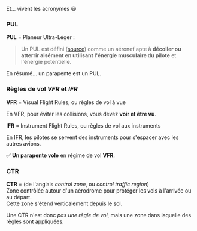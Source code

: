 [comment]: # (S107V)
[comment]: # (Quelles règles de vol s’appliquent aux PUL ?)

Et… vivent les acronymes 😃

### PUL
**PUL** = Planeur Ultra-Léger : 

> Un PUL est défini ([source](https://www.legifrance.gouv.fr/affichTexteArticle.do;jsessionid=508625229E5B432ED062DA8891F899FD.tplgfr38s_2?idArticle=LEGIARTI000034768623&cidTexte=JORFTEXT000034631299&categorieLien=id&dateTexte=)) comme un aéronef apte à **décoller ou atterrir aisément en utilisant l'énergie musculaire du pilote** et l'énergie potentielle.

En résumé... un parapente est un PUL.



### Règles de vol _VFR_ et _IFR_

**VFR** = Visual Flight Rules, ou règles de vol à vue

En VFR, pour éviter les collisions, vous devez **voir et être vu**.

**IFR** = Instrument Flight Rules, ou règles de vol aux instruments

En IFR, les pilotes se servent des instruments pour s'espacer avec les autres avions.

✅ **Un parapente vole** en régime de vol **VFR**.


### CTR

**CTR** = (de l'anglais *control zone*, ou *control traffic region*)  
Zone contrôlée autour d'un aérodrome pour protéger les vols à l'arrivée ou au départ.  
Cette zone s'étend verticalement depuis le sol.

Une CTR n'est donc *pas une règle de vol*, mais une zone dans laquelle des règles sont appliquées.






